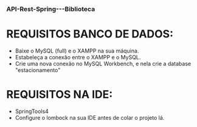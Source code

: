 ### API-Rest-Spring---Biblioteca

# REQUISITOS BANCO DE DADOS:
- Baixe o MySQL (full) e o XAMPP na sua máquina.
- Estabeleça a conexão entre o XAMPP e o MySQL.
- Crie uma nova conexão no MySQL Workbench, e nela crie a database "estacionamento"

# REQUISITOS NA IDE:
- SpringTools4
- Configure o lombock na sua IDE antes de colar o projeto lá.

